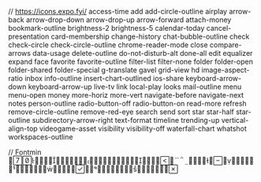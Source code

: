 // https://icons.expo.fyi/
access-time
add
add-circle-outline
airplay
arrow-back
arrow-drop-down
arrow-drop-up
arrow-forward
attach-money
bookmark-outline
brightness-2
brightness-5
calendar-today
cancel-presentation
card-membership
change-history
chat-bubble-outline
check
check-circle
check-circle-outline
chrome-reader-mode
close
compare-arrows
data-usage
delete-outline
do-not-disturb-alt
done-all
edit
equalizer
expand
face
favorite
favorite-outline
filter-list
filter-none
folder
folder-open
folder-shared
folder-special
g-translate
gavel
grid-view
hd
image-aspect-ratio
inbox
info-outline
insert-chart-outlined
ios-share
keyboard-arrow-down
keyboard-arrow-up
live-tv
link
local-play
looks
mail-outline
menu
menu-open
money
more-horiz
more-vert
navigate-before
navigate-next
notes
person-outline
radio-button-off
radio-button-on
read-more
refresh
remove-circle-outline
remove-red-eye
search
send
sort
star
star-half
star-outline
subdirectory-arrow-right
text-format
timeline
trending-up
vertical-align-top
videogame-asset
visibility
visibility-off
waterfall-chart
whatshot
workspaces-outline

// Fontmin


